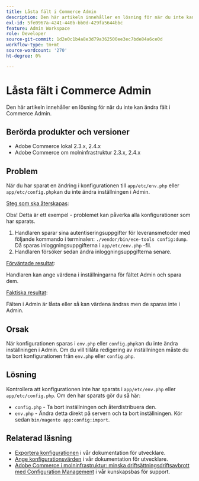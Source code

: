 ```yaml
---
title: Låsta fält i Commerce Admin
description: Den här artikeln innehåller en lösning för när du inte kan ändra fält i Commerce Admin.
exl-id: 5fe0967a-4241-440b-bb0d-429fa5644bbc
feature: Admin Workspace
role: Developer
source-git-commit: 1d2e0c1b4a8e3d79a362500ee3ec7bde84a6ce0d
workflow-type: tm+mt
source-wordcount: '270'
ht-degree: 0%

---
```


# Låsta fält i Commerce Admin

Den här artikeln innehåller en lösning för när du inte kan ändra fält i Commerce Admin.

## Berörda produkter och versioner

* Adobe Commerce lokal 2.3.x, 2.4.x
* Adobe Commerce om molninfrastruktur 2.3.x, 2.4.x

## Problem

När du har sparat en ändring i konfigurationen till `app/etc/env.php` eller `app/etc/config.php`kan du inte ändra inställningen i Admin.

<u>Steg som ska återskapas</u>:

Obs! Detta är ett exempel - problemet kan påverka alla konfigurationer som har sparats.

1. Handlaren sparar sina autentiseringsuppgifter för leveransmetoder med följande kommando i terminalen: `./vendor/bin/ece-tools config:dump`. Då sparas inloggningsuppgifterna i `app/etc/env.php` -fil.
1. Handlaren försöker sedan ändra inloggningsuppgifterna senare.

<u>Förväntade resultat</u>:

Handlaren kan ange värdena i inställningarna för fältet Admin och spara dem.

<u>Faktiska resultat</u>:

Fälten i Admin är låsta eller så kan värdena ändras men de sparas inte i Admin.

## Orsak

När konfigurationen sparas i `env.php` eller `config.php`kan du inte ändra inställningen i Admin. Om du vill tillåta redigering av inställningen måste du ta bort konfigurationen från `env.php` eller `config.php`.

## Lösning

Kontrollera att konfigurationen inte har sparats i `app/etc/env.php` eller `app/etc/config.php`. Om den har sparats gör du så här:

* `config.php` - Ta bort inställningen och återdistribuera den.
* `env.php` - Ändra detta direkt på servern och ta bort inställningen. Kör sedan `bin/magento app:config:import`.

## Relaterad läsning

* [Exportera konfigurationen](https://devdocs.magento.com/guides/v2.4/config-guide/cli/config-cli-subcommands-config-mgmt-export.html#sensitive-or-system-specific-settings) i vår dokumentation för utvecklare.
* [Ange konfigurationsvärden](https://devdocs.magento.com/guides/v2.4/config-guide/cli/config-cli-subcommands-config-mgmt-set.html#config-cli-config-set) i vår dokumentation för utvecklare.
* [Adobe Commerce i molninfrastruktur: minska driftsättningsdriftsavbrott med Configuration Management](/help/how-to/general/magento-cloud-reduce-deployment-downtime-with-configuration-management.md) i vår kunskapsbas för support.
